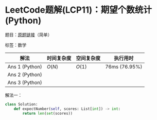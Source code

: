 # LeetCode题解(LCP11)：期望个数统计(Python)

题目：[原题链接](https://leetcode-cn.com/problems/qi-wang-ge-shu-tong-ji/)（简单）

标签：数学

| 解法           | 时间复杂度 | 空间复杂度 | 执行用时      |
| -------------- | ---------- | ---------- | ------------- |
| Ans 1 (Python) | $O(N)$     | $O(1)$     | 76ms (76.95%) |
| Ans 2 (Python) |            |            |               |
| Ans 3 (Python) |            |            |               |

解法一：

```python
class Solution:
    def expectNumber(self, scores: List[int]) -> int:
        return len(set(scores))
```